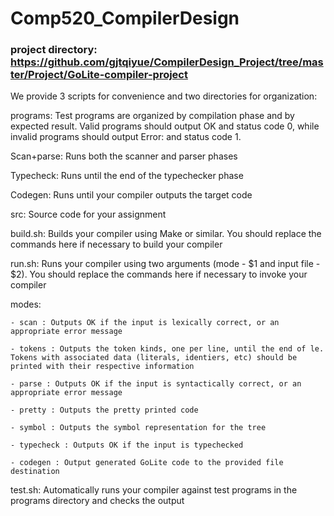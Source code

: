 # Comp520_CompilerDesign

### project directory: https://github.com/gjtqiyue/CompilerDesign_Project/tree/master/Project/GoLite-compiler-project

We provide 3 scripts for convenience and two directories for organization:

programs: Test programs are organized by compilation phase and by expected result. Valid programs should output OK and status code 0, while invalid programs should output Error: <description> and status code 1.
 
Scan+parse: Runs both the scanner and parser phases

Typecheck: Runs until the end of the typechecker phase

Codegen: Runs until your compiler outputs the target code

src: Source code for your assignment

build.sh: Builds your compiler using Make or similar. You should replace the commands here if necessary to build your compiler

run.sh: Runs your compiler using two arguments (mode - $1 and input file - $2). You should replace the commands here if necessary to invoke your compiler
  
 modes:
 
    - scan : Outputs OK if the input is lexically correct, or an appropriate error message
    
    - tokens : Outputs the token kinds, one per line, until the end of le. Tokens with associated data (literals, identiers, etc) should be printed with their respective information
    
    - parse : Outputs OK if the input is syntactically correct, or an appropriate error message
    
    - pretty : Outputs the pretty printed code
    
    - symbol : Outputs the symbol representation for the tree
    
    - typecheck : Outputs OK if the input is typechecked
    
    - codegen : Output generated GoLite code to the provided file destination
    
test.sh: Automatically runs your compiler against test programs in the programs directory and checks the output
